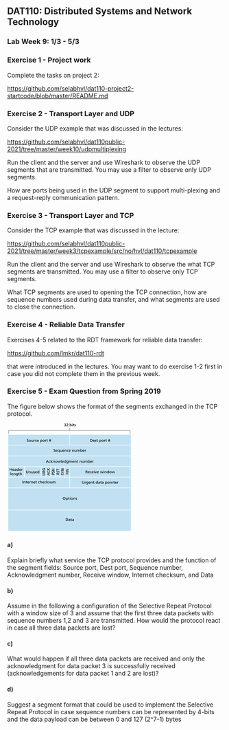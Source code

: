 ## DAT110: Distributed Systems and Network Technology

### Lab Week 9: 1/3 - 5/3

### Exercise 1 - Project work

Complete the tasks on project 2:

https://github.com/selabhvl/dat110-project2-startcode/blob/master/README.md

### Exercise 2 - Transport Layer and UDP

Consider the UDP example that was discussed in the lectures:

https://github.com/selabhvl/dat110public-2021/tree/master/week10/udpmultiplexing

Run the client and the server and use Wireshark to observe the UDP segments that are transmitted. You may use a filter to observe only UDP segments.

How are ports being used in the UDP segment to support multi-plexing and a request-reply communication pattern.

### Exercise 3 - Transport Layer and TCP

Consider the TCP example that was discussed in the lecture:

https://github.com/selabhvl/dat110public-2021/tree/master/week3/tcpexample/src/no/hvl/dat110/tcpexample

Run the client and the server and use Wireshark to observe the what TCP segments are transmitted. You may use a filter to observe only TCP segments.

What TCP segments are used to opening the TCP connection, how are sequence numbers used during data transfer, and what segments are used to close the connection.

### Exercise 4 - Reliable Data Transfer

Exercises 4-5 related to the RDT framework for reliable data transfer:

https://github.com/lmkr/dat110-rdt

that were introduced in the lectures. You may want to do exercise 1-2 first in case you did not complete them in the previous week.

### Exercise 5 - Exam Question from Spring 2019

The figure below shows the format of the segments exchanged in the TCP protocol.

![](assets/markdown-img-paste-20200305115841876.png)

#### a)

Explain briefly what service the TCP protocol provides and the function of the segment fields: Source port, Dest port, Sequence number, Acknowledgment number, Receive window, Internet checksum, and Data

#### b)

Assume in the following a configuration of the Selective Repeat Protocol with a window size of 3 and assume that the first three data packets with sequence numbers 1,2 and 3 are transmitted. How would the protocol react in case all three data packets are lost?

#### c)

What would happen if all three data packets are received and only the acknowledgment for data packet 3 is successfully received (acknowledgements for data packet 1 and 2 are lost)?

#### d)

Suggest a segment format that could be used to implement the Selective Repeat Protocol in case sequence numbers can be represented by 4-bits and the data payload can be between 0 and 127 (2^7-1) bytes
